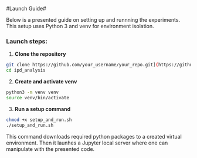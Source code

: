 #Launch Guide#

Below is a presented guide on setting up and runnning the experiments.
This setup uses Python 3 and venv for environment isolation.

###  Launch steps:

1. **Clone the repository**

```bash
git clone https://github.com/your_username/your_repo.git](https://github.com/dimitriyechinho22/ipd_analysis.git
cd ipd_analysis
```
2. **Create and activate venv**

```bash
python3 -m venv venv
source venv/bin/activate
```

3. **Run a setup command**

```bash
chmod +x setup_and_run.sh
./setup_and_run.sh
```

This command downloads required python packages to a created virtual environment. Then it launhes a Jupyter local server where one can manipulate with the presented code.
